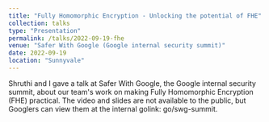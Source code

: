 ```yaml
---
title: "Fully Homomorphic Encryption - Unlocking the potential of FHE"
collection: talks
type: "Presentation"
permalink: /talks/2022-09-19-fhe
venue: "Safer With Google (Google internal security summit)"
date: 2022-09-19
location: "Sunnyvale"
---
```


Shruthi and I gave a talk at Safer With Google, the Google internal security summit, about our team's work on making Fully Homomorphic Encryption (FHE) practical. The video and slides are not available to the public, but Googlers can view them at the internal golink: go/swg-summit.